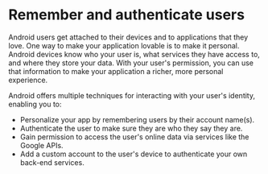 # Remember and authenticate users

Android users get attached to their devices and to applications that they love. One way to make your application lovable is to make it personal. Android devices know who your user is, what services they have access to, and where they store your data. With your user's permission, you can use that information to make your application a richer, more personal experience.

Android offers multiple techniques for interacting with your user's identity, enabling you to:

*   Personalize your app by remembering users by their account name(s).
*   Authenticate the user to make sure they are who they say they are.
*   Gain permission to access the user's online data via services like the Google APIs.
*   Add a custom account to the user's device to authenticate your own back-end services.

